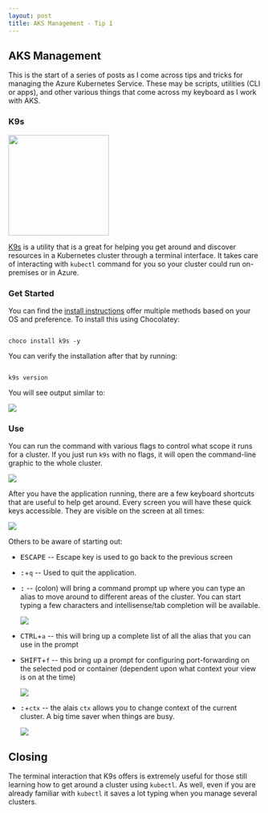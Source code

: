 ```yaml
---
layout: post
title: AKS Management - Tip 1
---
```


## AKS Management

This is the start of a series of posts as I come across tips and tricks for managing the Azure Kubernetes Service. These may be scripts, utilities (CLI or apps), and other various things that come across my keyboard as I work with AKS.

### K9s

<img src="https://k9scli.io/assets/k9s.png" width="200"/>

[K9s](https://k9scli.io/) is a utility that is a great for helping you get around and discover resources in a Kubernetes cluster through a terminal interface. It takes care of interacting with `kubectl` command for you so your cluster could run on-premises or in Azure.

### Get Started

You can find the [install instructions](https://k9scli.io/topics/install/) offer multiple methods based on your OS and preference. To install this using Chocolatey:

```console

choco install k9s -y

```

You can verify the installation after that by running:

```console

k9s version

```

You will see output similar to:

<img src="https://user-images.githubusercontent.com/11204251/188331976-c0cf444c-2796-41e3-af96-dfac6de8886b.png" />

### Use

You can run the command with various flags to control what scope it runs for a cluster. If you just run `k9s` with no flags, it will open the command-line graphic to the whole cluster.

<img src="https://user-images.githubusercontent.com/11204251/188332127-0cb5db69-9623-46d8-b41e-b20f01ca1bcc.png"/>

After you have the application running, there are a few keyboard shortcuts that are useful to help get around. Every screen you will have these quick keys accessible. They are visible on the screen at all times:

<img src="https://user-images.githubusercontent.com/11204251/188332335-1deeb7b4-1342-4e54-847e-2b05adffabf4.png"/>

Others to be aware of starting out:

- <kbd>ESCAPE</kbd> -- Escape key is used to go back to the previous screen

- <kbd>:</kbd>+`q` -- Used to quit the application.

- <kbd>:</kbd> -- (colon) will bring a command prompt up where you can type an alias to move around to different areas of the cluster. You can start typing a few characters and intellisense/tab completion will be available.

    <img src="https://user-images.githubusercontent.com/11204251/188332978-96714bab-e3da-4c52-a014-0587b12e48ab.png" />

- <kbd>CTRL</kbd>+`a` -- this will bring up a complete list of all the alias that you can use in the prompt

- <kbd>SHIFT</kbd>+`f` -- this bring up a prompt for configuring port-forwarding on the selected pod or container (dependent upon what context your view is on at the time)

    <img src="https://user-images.githubusercontent.com/11204251/188332582-bdd2aabb-3b2c-4bf5-8020-e94921f3ac5d.png"/>

- <kbd>:</kbd>+`ctx` -- the alais `ctx` allows you to change context of the current cluster. A big time saver when things are busy.

    <img src="https://user-images.githubusercontent.com/11204251/188332828-16b7a789-d595-4886-9103-aedde3155f19.png"/>

## Closing

The terminal interaction that K9s offers is extremely useful for those still learning how to get around a cluster using `kubectl`. As well, even if you are already familiar with `kubectl` it saves a lot typing when you manage several clusters.
